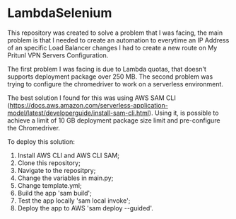 # LambdaSelenium

This repository was created to solve a problem that I was facing, the main problem is that I needed to create an automation to everytime an IP Address of an specific Load Balancer changes I had to create a new route on My Pritunl VPN Servers Configuration.

The first problem I was facing is due to Lambda quotas, that doesn't supports deployment package over 250 MB. The second problem was trying to configure the chromedriver to work on a serverless environment.

The best solution I found for this was using AWS SAM CLI (https://docs.aws.amazon.com/serverless-application-model/latest/developerguide/install-sam-cli.html). Using it, is possible to achieve a limit of 10 GB deployment package size limit and pre-configure the Chromedriver.

To deploy this solution:

1. Install AWS CLI and AWS CLI SAM;
2. Clone this repository;
3. Navigate to the repositpry;
4. Change the variables in main.py;
5. Change template.yml;
6. Build the app 'sam build';
7. Test the app locally 'sam local invoke';
8. Deploy the app to AWS 'sam deploy --guided'.